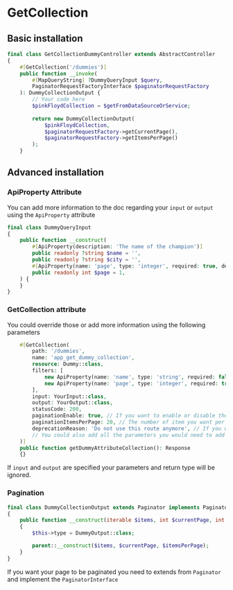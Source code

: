 # GetCollection

## Basic installation

```php
final class GetCollectionDummyController extends AbstractController
{
    #[GetCollection('/dummies')]
    public function __invoke(
        #[MapQueryString] ?DummyQueryInput $query,
        PaginatorRequestFactoryInterface $paginatorRequestFactory
    ): DummyCollectionOutput {
        // Your code here
        $pinkFloydCollection = $getFromDataSourceOrService;
        
        return new DummyCollectionOutput(
            $pinkFloydCollection,
            $paginatorRequestFactory->getCurrentPage(),
            $paginatorRequestFactory->getItemsPerPage()
        );
    }
```

## Advanced installation

### ApiProperty Attribute
You can add more information to the doc regarding your `input` or `output` using the `ApiProperty` attribute
```php
final class DummyQueryInput
{
    public function __construct(
        #[ApiProperty(description: 'The name of the champion')]
        public readonly ?string $name = '',
        public readonly ?string $city = '',
        #[ApiProperty(name: 'page', type: 'integer', required: true, description: 'The page my mate')]
        public readonly int $page = 1,
    ) {
    }
}
```

### GetCollection attribute
You could override those or add more information using the following parameters

```php
    #[GetCollection(
        path: '/dummies',
        name: 'app_get_dummy_collection',
        resource: Dummy::class,
        filters: [
            new ApiProperty(name: 'name', type: 'string', required: false, description: 'The name of the champion'),
            new ApiProperty(name: 'page', type: 'integer', required: true, description: 'The page my mate'),
        ],
        input: YourInput::class,
        output: YourOutput::class,
        statusCode: 200,
        paginationEnable: true, // If you want to enable or disable the pagination
        paginationItemsPerPage: 20, // The number of item you want per pages
        deprecationReason: 'Do not use this route anymore', // If you want to deprecate this route
        // You could also add all the parameters you would need to add from a normal #[Route] attribute
    )]
    public function getDummyAttributeCollection(): Response
    {}
```
If `input` and `output` are specified your parameters and return type will be ignored.

### Pagination

```php
final class DummyCollectionOutput extends Paginator implements PaginatorInterface
{
    public function __construct(iterable $items, int $currentPage, int $itemsPerPage)
    {
        $this->type = DummyOutput::class;

        parent::__construct($items, $currentPage, $itemsPerPage);
    }
}
```

If you want your page to be paginated you need to extends from `Paginator` and implement the `PaginatorInterface` 
